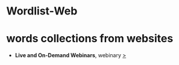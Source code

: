  Wordlist-Web
==============

# words collections from websites

* **Live and On-Demand Webinars**, webinary [>](https://www.mindjet.com/resources/)


